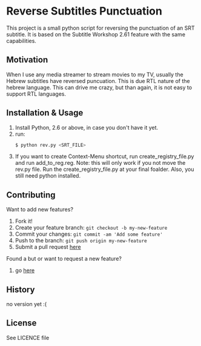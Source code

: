 # Reverse Subtitles Punctuation

This project is a small python script for reversing the punctuation of an SRT subtitle. It is based on the Subtitle Workshop 2.61 feature with the same capabilities.

## Motivation

When I use any media streamer to stream movies to my TV, usually the Hebrew subtitles have reversed puncuation. This is due RTL nature of the hebrew language. This can drive me crazy, but than again, it is not easy to support RTL languages.

## Installation & Usage

1. Install Python, 2.6 or above, in case you don't have it yet.
2. run:
    ```sh
    $ python rev.py <SRT_FILE>
    ```
3. If you want to create Context-Menu shortcut, run create_registry_file.py and run add_to_reg.reg. Note: this will only work if you not move the rev.py file. Run the create_registry_file.py at your final foalder. Also, you still need python installed.

## Contributing

Want to add new features?

1. Fork it!
2. Create your feature branch: `git checkout -b my-new-feature`
3. Commit your changes: `git commit -am 'Add some feature'`
4. Push to the branch: `git push origin my-new-feature`
5. Submit a pull request [here](https://github.com/asafs/reverse-subtitles/pulls)

Found a but or want to request a new feature?
1. go [here](https://github.com/asafs/reverse-subtitles/pulls)


## History

no version yet :(

## License

See LICENCE file
